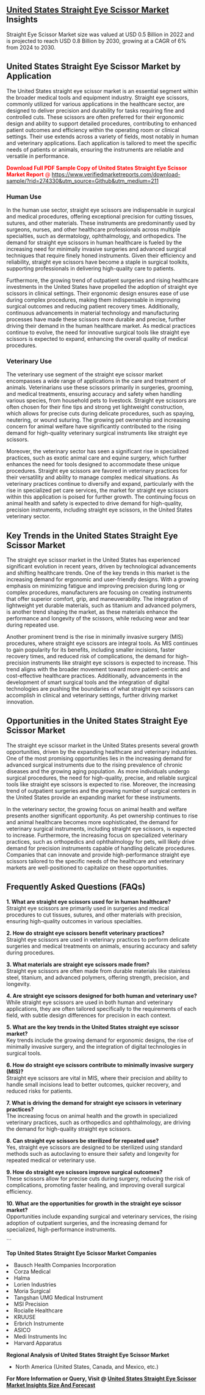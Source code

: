 <h2><a href="https://www.verifiedmarketreports.com/download-sample/?rid=274330&amp;utm_source=Github&amp;utm_medium=211" target="_blank">United States Straight Eye Scissor Market</a> Insights</h2><p>Straight Eye Scissor Market size was valued at USD 0.5 Billion in 2022 and is projected to reach USD 0.8 Billion by 2030, growing at a CAGR of 6% from 2024 to 2030.</p><p><h2>United States Straight Eye Scissor Market by Application</h2><p>The United States straight eye scissor market is an essential segment within the broader medical tools and equipment industry. Straight eye scissors, commonly utilized for various applications in the healthcare sector, are designed to deliver precision and durability for tasks requiring fine and controlled cuts. These scissors are often preferred for their ergonomic design and ability to support detailed procedures, contributing to enhanced patient outcomes and efficiency within the operating room or clinical settings. Their use extends across a variety of fields, most notably in human and veterinary applications. Each application is tailored to meet the specific needs of patients or animals, ensuring the instruments are reliable and versatile in performance.</p><p><p><span class=""><span style="color: #ff0000;"><strong>Download Full PDF Sample Copy of United States Straight Eye Scissor Market Report</strong> @ </span><a href="https://www.verifiedmarketreports.com/download-sample/?rid=274330&amp;utm_source=Github&amp;utm_medium=211" target="_blank">https://www.verifiedmarketreports.com/download-sample/?rid=274330&amp;utm_source=Github&amp;utm_medium=211</a></span></p></p><h3>Human Use</h3><p>In the human use sector, straight eye scissors are indispensable in surgical and medical procedures, offering exceptional precision for cutting tissues, sutures, and other materials. These instruments are predominantly used by surgeons, nurses, and other healthcare professionals across multiple specialties, such as dermatology, ophthalmology, and orthopedics. The demand for straight eye scissors in human healthcare is fueled by the increasing need for minimally invasive surgeries and advanced surgical techniques that require finely honed instruments. Given their efficiency and reliability, straight eye scissors have become a staple in surgical toolkits, supporting professionals in delivering high-quality care to patients.</p><p>Furthermore, the growing trend of outpatient surgeries and rising healthcare investments in the United States have propelled the adoption of straight eye scissors in clinical settings. Their ergonomic design ensures ease of use during complex procedures, making them indispensable in improving surgical outcomes and reducing patient recovery times. Additionally, continuous advancements in material technology and manufacturing processes have made these scissors more durable and precise, further driving their demand in the human healthcare market. As medical practices continue to evolve, the need for innovative surgical tools like straight eye scissors is expected to expand, enhancing the overall quality of medical procedures.</p><h3>Veterinary Use</h3><p>The veterinary use segment of the straight eye scissor market encompasses a wide range of applications in the care and treatment of animals. Veterinarians use these scissors primarily in surgeries, grooming, and medical treatments, ensuring accuracy and safety when handling various species, from household pets to livestock. Straight eye scissors are often chosen for their fine tips and strong yet lightweight construction, which allows for precise cuts during delicate procedures, such as spaying, neutering, or wound suturing. The growing pet ownership and increasing concern for animal welfare have significantly contributed to the rising demand for high-quality veterinary surgical instruments like straight eye scissors.</p><p>Moreover, the veterinary sector has seen a significant rise in specialized practices, such as exotic animal care and equine surgery, which further enhances the need for tools designed to accommodate these unique procedures. Straight eye scissors are favored in veterinary practices for their versatility and ability to manage complex medical situations. As veterinary practices continue to diversify and expand, particularly with the rise in specialized pet care services, the market for straight eye scissors within this application is poised for further growth. The continuing focus on animal health and safety is expected to drive demand for high-quality, precision instruments, including straight eye scissors, in the United States veterinary sector.</p><h2>Key Trends in the United States Straight Eye Scissor Market</h2><p>The straight eye scissor market in the United States has experienced significant evolution in recent years, driven by technological advancements and shifting healthcare trends. One of the key trends in this market is the increasing demand for ergonomic and user-friendly designs. With a growing emphasis on minimizing fatigue and improving precision during long or complex procedures, manufacturers are focusing on creating instruments that offer superior comfort, grip, and maneuverability. The integration of lightweight yet durable materials, such as titanium and advanced polymers, is another trend shaping the market, as these materials enhance the performance and longevity of the scissors, while reducing wear and tear during repeated use.</p><p>Another prominent trend is the rise in minimally invasive surgery (MIS) procedures, where straight eye scissors are integral tools. As MIS continues to gain popularity for its benefits, including smaller incisions, faster recovery times, and reduced risk of complications, the demand for high-precision instruments like straight eye scissors is expected to increase. This trend aligns with the broader movement toward more patient-centric and cost-effective healthcare practices. Additionally, advancements in the development of smart surgical tools and the integration of digital technologies are pushing the boundaries of what straight eye scissors can accomplish in clinical and veterinary settings, further driving market innovation.</p><h2>Opportunities in the United States Straight Eye Scissor Market</h2><p>The straight eye scissor market in the United States presents several growth opportunities, driven by the expanding healthcare and veterinary industries. One of the most promising opportunities lies in the increasing demand for advanced surgical instruments due to the rising prevalence of chronic diseases and the growing aging population. As more individuals undergo surgical procedures, the need for high-quality, precise, and reliable surgical tools like straight eye scissors is expected to rise. Moreover, the increasing trend of outpatient surgeries and the growing number of surgical centers in the United States provide an expanding market for these instruments.</p><p>In the veterinary sector, the growing focus on animal health and welfare presents another significant opportunity. As pet ownership continues to rise and animal healthcare becomes more sophisticated, the demand for veterinary surgical instruments, including straight eye scissors, is expected to increase. Furthermore, the increasing focus on specialized veterinary practices, such as orthopedics and ophthalmology for pets, will likely drive demand for precision instruments capable of handling delicate procedures. Companies that can innovate and provide high-performance straight eye scissors tailored to the specific needs of the healthcare and veterinary markets are well-positioned to capitalize on these opportunities.</p><h2>Frequently Asked Questions (FAQs)</h2><p><b>1. What are straight eye scissors used for in human healthcare?</b><br>Straight eye scissors are primarily used in surgeries and medical procedures to cut tissues, sutures, and other materials with precision, ensuring high-quality outcomes in various specialties.</p><p><b>2. How do straight eye scissors benefit veterinary practices?</b><br>Straight eye scissors are used in veterinary practices to perform delicate surgeries and medical treatments on animals, ensuring accuracy and safety during procedures.</p><p><b>3. What materials are straight eye scissors made from?</b><br>Straight eye scissors are often made from durable materials like stainless steel, titanium, and advanced polymers, offering strength, precision, and longevity.</p><p><b>4. Are straight eye scissors designed for both human and veterinary use?</b><br>While straight eye scissors are used in both human and veterinary applications, they are often tailored specifically to the requirements of each field, with subtle design differences for precision in each context.</p><p><b>5. What are the key trends in the United States straight eye scissor market?</b><br>Key trends include the growing demand for ergonomic designs, the rise of minimally invasive surgery, and the integration of digital technologies in surgical tools.</p><p><b>6. How do straight eye scissors contribute to minimally invasive surgery (MIS)?</b><br>Straight eye scissors are vital in MIS, where their precision and ability to handle small incisions lead to better outcomes, quicker recovery, and reduced risks for patients.</p><p><b>7. What is driving the demand for straight eye scissors in veterinary practices?</b><br>The increasing focus on animal health and the growth in specialized veterinary practices, such as orthopedics and ophthalmology, are driving the demand for high-quality straight eye scissors.</p><p><b>8. Can straight eye scissors be sterilized for repeated use?</b><br>Yes, straight eye scissors are designed to be sterilized using standard methods such as autoclaving to ensure their safety and longevity for repeated medical or veterinary use.</p><p><b>9. How do straight eye scissors improve surgical outcomes?</b><br>These scissors allow for precise cuts during surgery, reducing the risk of complications, promoting faster healing, and improving overall surgical efficiency.</p><p><b>10. What are the opportunities for growth in the straight eye scissor market?</b><br>Opportunities include expanding surgical and veterinary services, the rising adoption of outpatient surgeries, and the increasing demand for specialized, high-performance instruments.</p>```</p><p><strong>Top United States Straight Eye Scissor Market Companies</strong></p><div data-test-id=""><p><li>Bausch Health Companies Incorporation</li><li> Corza Medical</li><li> Halma</li><li> Lorien Industries</li><li> Moria Surgical</li><li> Tangshan UMG Medical Instrument</li><li> MSI Precision</li><li> Rocialle Healthcare</li><li> KRUUSE</li><li> Erbrich Instrumente</li><li> ASICO</li><li> Medi Instruments Inc</li><li> Harvard Apparatus</li></p><div><strong>Regional Analysis of&nbsp;United States Straight Eye Scissor Market</strong></div><ul><li dir="ltr"><p dir="ltr">North America&nbsp;(United States, Canada, and Mexico, etc.)</p></li></ul><p><strong>For More Information or Query, Visit @&nbsp;</strong><strong><a href="https://www.verifiedmarketreports.com/product/straight-eye-scissor-market/?utm_source=Github&amp;utm_medium=211" target="_blank">United States Straight Eye Scissor Market Insights Size And Forecast</a></strong></p></div>
